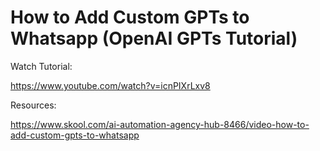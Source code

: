 # How to Add Custom GPTs to Whatsapp (OpenAI GPTs Tutorial)

Watch Tutorial:

https://www.youtube.com/watch?v=icnPIXrLxv8

Resources:

https://www.skool.com/ai-automation-agency-hub-8466/video-how-to-add-custom-gpts-to-whatsapp

